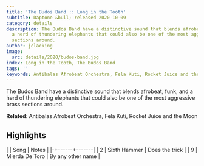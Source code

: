 ```yaml
---
title: 'The Budos Band :: Long in the Tooth'
subtitle: Daptone &bull; released 2020-10-09
category: details
description: The Budos Band have a distinctive sound that blends afrobeat, funk, and
  a herd of thundering elephants that could also be one of the most aggressive brass
  sections around.
author: jclacking
image:
  src: details/2020/budos-band.jpg
index: Long in the Tooth, The Budos Band
tags: ''
keywords: Antibalas Afrobeat Orchestra, Fela Kuti, Rocket Juice and the Moon, Daptone
---
```

The Budos Band have a distinctive sound that blends afrobeat, funk, and a herd of thundering elephants that could also be one of the most aggressive brass sections around.<!--more-->

**Related**: Antibalas Afrobeat Orchestra, Fela Kuti, Rocket Juice and the Moon

## Highlights

| | Song | Notes |
|-+------+-------|
| 2 | Sixth Hammer | Does the trick |
| 9 | Mierda De Toro | By any other name |

